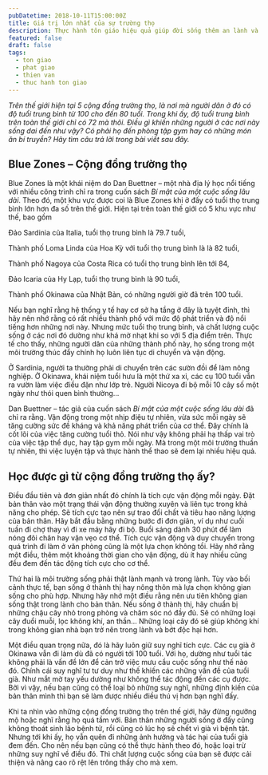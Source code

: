```yaml
---
pubDatetime: 2018-10-11T15:00:00Z
title: Giá trị lớn nhất của sự trường thọ
description: Thực hành tôn giáo hiệu quả giúp đời sống thêm an lành và hạnh phúc, giác ngộ nhiều điều hữu ích để đem lại năng lượng tích cực cho bản thân, và giá trị đẹp cho cộng đồng.
featured: false
draft: false
tags:
  - ton giao
  - phat giao
  - thien van
  - thuc hanh ton giao
---
```


_Trên thế giới hiện tại 5 cộng đồng trường thọ, là nơi mà người dân ở đó có độ tuổi trung bình từ 100 cho đến 80 tuổi. Trong khi ấy, độ tuổi trung bình trên toàn thế giới chỉ có 72 mà thôi. Điều gì khiến những người ở các nơi này sống dai đến như vậy? Có phải họ đến phòng tập gym hay có những món ăn bí truyền? Hãy tìm câu trả lời trong bài viết sau đây._

## Blue Zones – Cộng đồng trường thọ

Blue Zones là một khái niệm do Dan Buettner – một nhà địa lý học nổi tiếng với nhiều công trình chỉ ra trong cuốn sách _Bí mật của một cuộc sống lâu dài_. Theo đó, một khu vực được coi là Blue Zones khi ở đấy có tuổi thọ trung bình lớn hơn đa số trên thế giới. Hiện tại trên toàn thế giới có 5 khu vực như thế, bao gồm

Đảo Sardinia của Italia, tuổi thọ trung bình là 79.7 tuổi,

Thành phố Loma Linda của Hoa Kỳ với tuổi thọ trung bình là là 82 tuổi,

Thành phố Nagoya của Costa Rica có tuổi thọ trung bình lên tới 84,

Đảo Icaria của Hy Lạp, tuổi thọ trung bình là 90 tuổi,

Thành phố Okinawa của Nhật Bản, có những người giờ đã trên 100 tuổi.

Nếu bạn nghĩ rằng hệ thống y tế hay cơ sở hạ tầng ở đây là tuyệt đỉnh, thì hãy nên nhớ rằng có rất nhiều thành phố với mức độ phát triển và độ nổi tiếng hơn những nơi này. Nhưng mức tuổi thọ trung bình, và chất lượng cuộc sống ở các nơi đó dường như khá mờ nhạt khi so với 5 địa điểm trên. Thực tế cho thấy, những người dân của những thành phố này, họ sống trong một môi trường thúc đẩy chính họ luôn liên tục di chuyển và vận động.

Ở Sardinia, người ta thường phải di chuyển trên các sườn đồi để làm nông nghiệp. Ở Okinawa, khái niệm tuổi hưu là một thứ xa xỉ, các cụ 100 tuổi vẫn ra vườn làm việc điều đặn như lớp trẻ. Người Nicoya đi bộ mỗi 10 cây số một ngày như thói quen bình thường…

Dan Buettner – tác giả của cuốn sách _Bí mật của một cuộc sống lâu dài_ đã chỉ ra rằng. Vận động trong một nhịp điệu tự nhiên, vừa sức mỗi ngày sẽ tăng cường sức đề kháng và khả năng phát triển của cơ thể. Đây chính là cốt lõi của việc tăng cường tuổi thỏ. Nói như vậy không phải hạ thấp vai trò của việc tập thể dục, hay tập gym mỗi ngày. Mà trong một môi trường thuần tự nhiên, thì việc luyện tập và thực hành thể thao sẽ đem lại nhiều hiệu quả.

## Học được gì từ cộng đồng trường thọ ấy?

Điều đầu tiên và đơn giản nhất đó chính là tích cực vận động mỗi ngày. Đặt bản thân vào một trạng thái vận động thường xuyên và liên tục trong khả năng cho phép. Sẽ tích cực tạo nên sự trao đổi chất và tiêu hao năng lượng của bản thân. Hãy bắt đầu bằng những bước đi đơn giản, ví dụ như cuối tuần đi chợ thay vì đi xe máy hãy đi bộ. Buổi sáng dành 30 phút để làm nóng đôi chân hay vặn vẹo cơ thể. Tích cực vận động và duy chuyển trong quá trình đi làm ở văn phòng cũng là một lựa chọn không tồi. Hãy nhớ rằng một điều, thêm một khoảng thời gian cho vận động, dù ít hay nhiều cũng đều đem đến tác động tích cực cho cơ thể.

Thứ hai là môi trường sống phải thật lành mạnh và trong lành. Tùy vào bối cảnh thực tế, bạn sống ở thành thị hay nông thôn mà lựa chọn không gian sống cho phù hợp. Nhưng hãy nhớ một điều rằng nên ưu tiên không gian sống thật trong lành cho bản thân. Nếu sống ở thành thị, hãy chuẩn bị những chậu cây nhỏ trong phòng và chăm sóc nó đầy đủ. Sẽ có những loại cây đuổi muỗi, lọc không khí, an thần… Những loại cây đó sẽ giúp không khí trong không gian nhà bạn trở nên trong lành và bớt độc hại hơn.

Một điều quan trọng nữa, đó là hãy luôn giữ suy nghĩ tích cực. Các cụ già ở Okinawa vẫn đi làm dù đã có người tới 100 tuổi. Với họ, dường như tuổi tác không phải là vấn đề lớn để cản trở việc mưu cầu cuộc sống như thế nào đó. Chính cái suy nghĩ tư tư duy như thế khiến các những vấn đề của tuổi già. Như mắt mờ tay yếu dường như không thể tác động đến các cụ được. Bởi vì vậy, nếu bạn cũng có thể loại bỏ những suy nghĩ, những định kiến của bản thân mình thì bạn sẽ làm được nhiều điều thú vị hơn bạn nghĩ đấy.

Khi ta nhìn vào những cộng đồng trường thọ trên thế giới, hãy đừng ngưỡng mộ hoặc nghĩ rằng họ quá tầm với. Bản thân những người sống ở đấy cũng không thoát sinh lão bệnh tử, rồi cũng có lúc họ sẽ chết vì già vì bệnh tật. Nhưng tới khi ấy, họ vẫn quên đi những ảnh hưởng và tác hại của tuổi già đem đến. Cho nên nếu bạn cũng có thể thực hành theo đó, hoặc loại trừ những suy nghĩ về điều đó. Thì chất lượng cuộc sống của bạn sẽ được cải thiện và nâng cao rõ rệt lên trông thấy cho mà xem.
